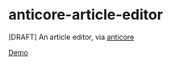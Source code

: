 # anticore-article-editor
[DRAFT] An article editor, via [anticore](https://github.com/Lcfvs/anticore)

[Demo](https://lcfvs.github.io/anticore-article-editor)